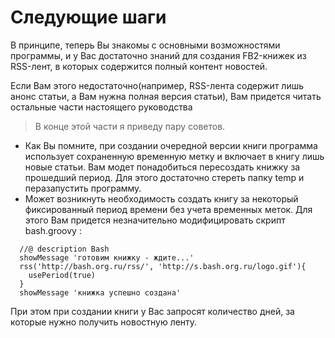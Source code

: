 # Следующие шаги #

В принципе, теперь Вы знакомы с основными возможностями программы, и у Вас достаточно знаний для создания FB2-книжек из RSS-лент, в которых содержится полный контент новостей.

Если Вам этого недостаточно(например, RSS-лента содержит лишь анонс статьи, а Вам нужна полная версия статьи), Вам придется читать остальные части настоящего руководства

> В конце этой части я приведу пару советов.

  * Как Вы помните, при создании очередной версии книги программа использует сохраненную временную метку и включает в книгу лишь новые статьи. Вам модет понадобиться пересоздать книжку за прошедший период. Для этого достаточно стереть папку temp и перазапустить программу.
  * Может возникнуть необходимость создать книгу за некоторый фиксированный период времени без учета временных меток. Для этого Вам придется незначительно модифицировать скрипт bash.groovy :

```
  //@ description Bash
  showMessage 'готовим книжку - ждите...'
  rss('http://bash.org.ru/rss/', 'http://s.bash.org.ru/logo.gif'){
  	usePeriod(true)
  }
  showMessage 'книжка успешно создана'
```

При этом при создании книги у Вас запросят количество дней, за которые нужно получить новостную ленту.